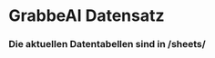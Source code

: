 









































































































# GrabbeAI Datensatz





### Die aktuellen Datentabellen sind in /sheets/


